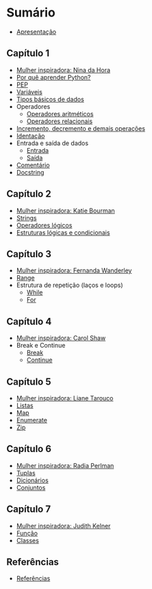 # Sumário

- [Apresentação](README.md)
  
<!-- Capítulo 1 -->

## Capítulo 1

- [Mulher inspiradora: Nina da Hora](mulheres_inspiradoras/nina_da_hora.md)
- [Por quê aprender Python?](porque_aprender_python/porque_aprender_python.md)
- [PEP](pep/pep.md)
- [Variáveis](variaveis/variaveis.md)
- [Tipos básicos de dados](tipos_de_dados/tipos_de_dados.md)
- Operadores
  - [Operadores aritméticos](operadores_aritmeticos_e_relacionais/operadores_aritmeticos.md)
  - [Operadores relacionais](operadores_aritmeticos_e_relacionais/operadores_relacionais.md)
- [Incremento, decremento e demais operações](incremento_e_decremento/incremento_e_decremento.md)
- [Identação](identacao/identacao.md)
- Entrada e saída de dados
  - [Entrada](entrada_e_saida/entrada.md)
  - [Saída](entrada_e_saida/saida.md)
- [Comentário](comentarios/comentario.md)
- [Docstring](docstring/docstring.md)

<!-- Capítulo 2 -->

## Capítulo 2

- [Mulher inspiradora: Katie Bourman](mulheres_inspiradoras/katie_bourman.md)
- [Strings](strings/strings.md)
- [Operadores lógicos](operadores_logicos/operadores_logicos.md)
- [Estruturas lógicas e condicionais](estruturas_logicas_e_condicionais/estruturas_logicas_e_condicionais.md)

<!-- Capítulo 3 -->

## Capítulo 3

- [Mulher inspiradora: Fernanda Wanderley](mulheres_inspiradoras/fernanda_wanderley.md)
- [Range](range/range.md)
- Estrutura de repetição (laços e loops)
  - [While](estrutura_de_repeticao/while.md)
  - [For](estrutura_de_repeticao/for.md)


<!-- Capítulo 4 -->

## Capítulo 4

- [Mulher inspiradora: Carol Shaw](mulheres_inspiradoras/carol_shaw.md)
- Break e Continue
  - [Break](break_e_continue/break.md)
  - [Continue](break_e_continue/continue.md) 

<!-- Capítulo 5 -->

## Capítulo 5

- [Mulher inspiradora: Liane Tarouco](mulheres_inspiradoras/liane_tarouco.md)
- [Listas](listas/listas.md)
- [Map](map/map.md)
- [Enumerate](enumerate/enumerate.md)
- [Zip](zip/zip.md)

<!-- Capítulo 6 -->

## Capítulo 6

- [Mulher inspiradora: Radia Perlman](mulheres_inspiradoras/radia_perlman.md)
- [Tuplas](tuplas/tuplas.md)
- [Dicionários](dicionarios/dicionarios.md)
- [Conjuntos](conjuntos/conjuntos.md)

<!-- Capítulo 7 -->

## Capítulo 7
- [Mulher inspiradora: Judith Kelner](mulheres_inspiradoras/judith_kelner.md)
- [Função](funcao/funcao.md)
- [Classes](classes/classes.md)

<!-- Referências -->

## Referências
- [Referências](referencias/referencias.md)